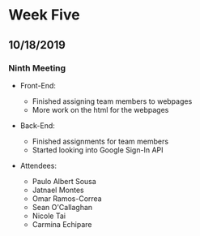 # Week Five
## 10/18/2019
### Ninth Meeting

* Front-End:
    * Finished assigning team members to webpages
    * More work on the html for the webpages

* Back-End:
    * Finished assignments for team members
    * Started looking into Google Sign-In API
    
*  Attendees:
    * Paulo Albert Sousa
    * Jatnael Montes
    * Omar Ramos-Correa
    * Sean O'Callaghan
    * Nicole Tai
    * Carmina Echipare
    
    

